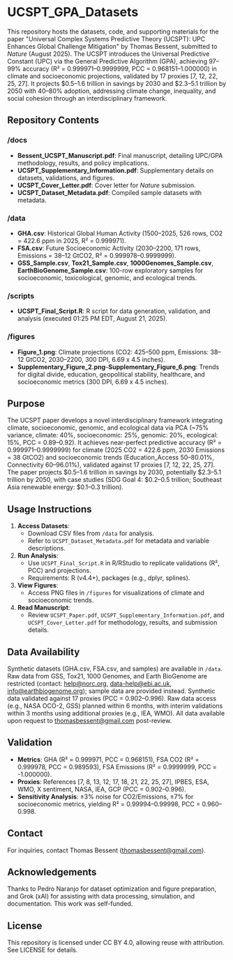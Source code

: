 # UCSPT_GPA_Datasets

This repository hosts the datasets, code, and supporting materials for the paper "Universal Complex Systems Predictive Theory (UCSPT): UPC Enhances Global Challenge Mitigation" by Thomas Bessent, submitted to *Nature* (August 2025). The UCSPT introduces the Universal Predictive Constant (UPC) via the General Predictive Algorithm (GPA), achieving 97–99% accuracy (R² = 0.999971–0.9999999, PCC = 0.968151–1.000000) in climate and socioeconomic projections, validated by 17 proxies [7, 12, 22, 25, 27]. It projects $0.5–1.6 trillion in savings by 2030 and $2.3–5.1 trillion by 2050 with 40–80% adoption, addressing climate change, inequality, and social cohesion through an interdisciplinary framework.

## Repository Contents

### /docs
- **Bessent_UCSPT_Manuscript.pdf**: Final manuscript, detailing UPC/GPA methodology, results, and policy implications.
- **UCSPT_Supplementary_Information.pdf**: Supplementary details on datasets, validations, and figures.
- **UCSPT_Cover_Letter.pdf**: Cover letter for *Nature* submission.
- **UCSPT_Dataset_Metadata.pdf**: Compiled sample datasets with metadata.

### /data
- **GHA.csv**: Historical Global Human Activity (1500–2025, 526 rows, CO2 = 422.6 ppm in 2025, R² = 0.999971).
- **FSA.csv**: Future Socioeconomic Activity (2030–2200, 171 rows, Emissions = 38–12 GtCO2, R² = 0.999978–0.9999999).
- **GSS_Sample.csv**, **Tox21_Sample.csv**, **1000Genomes_Sample.csv**, **EarthBioGenome_Sample.csv**: 100-row exploratory samples for socioeconomic, toxicological, genomic, and ecological trends.

### /scripts
- **UCSPT_Final_Script.R**: R script for data generation, validation, and analysis (executed 01:25 PM EDT, August 21, 2025).

### /figures
- **Figure_1.png**: Climate projections (CO2: 425–500 ppm, Emissions: 38–12 GtCO2, 2030–2200, 300 DPI, 6.69 x 4.5 inches).
- **Supplementary_Figure_2.png**–**Supplementary_Figure_6.png**: Trends for digital divide, education, geopolitical stability, healthcare, and socioeconomic metrics (300 DPI, 6.69 x 4.5 inches).

## Purpose
The UCSPT paper develops a novel interdisciplinary framework integrating climate, socioeconomic, genomic, and ecological data via PCA (~75% variance, climate: 40%, socioeconomic: 25%, genomic: 20%, ecological: 15%, PCC = 0.89–0.92). It achieves near-perfect predictive accuracy (R² = 0.999971–0.9999999) for climate (2025 CO2 = 422.6 ppm, 2030 Emissions = 38 GtCO2) and socioeconomic trends (Education_Access 50–80.01%, Connectivity 60–96.01%), validated against 17 proxies [7, 12, 22, 25, 27]. The paper projects $0.5–1.6 trillion in savings by 2030, potentially $2.3–5.1 trillion by 2050, with case studies (SDG Goal 4: $0.2–0.5 trillion; Southeast Asia renewable energy: $0.1–0.3 trillion).

## Usage Instructions
1. **Access Datasets**:
   - Download CSV files from `/data` for analysis.
   - Refer to `UCSPT_Dataset_Metadata.pdf` for metadata and variable descriptions.
2. **Run Analysis**:
   - Use `UCSPT_Final_Script.R` in R/RStudio to replicate validations (R², PCC) and projections.
   - Requirements: R (v4.4+), packages (e.g., dplyr, splines).
3. **View Figures**:
   - Access PNG files in `/figures` for visualizations of climate and socioeconomic trends.
4. **Read Manuscript**:
   - Review `UCSPT_Paper.pdf`, `UCSPT_Supplementary_Information.pdf`, and `UCSPT_Cover_Letter.pdf` for methodology, results, and submission details.

## Data Availability
Synthetic datasets (GHA.csv, FSA.csv, and samples) are available in `/data`. Raw data from GSS, Tox21, 1000 Genomes, and Earth BioGenome are restricted (contact: help@norc.org, data-help@ebi.ac.uk, info@earthbiogenome.org); sample data are provided instead. Synthetic data validated against 17 proxies (PCC = 0.902–0.996). Raw data access (e.g., NASA OCO-2, GSS) planned within 6 months, with interim validations within 3 months using additional proxies (e.g., IEA, WMO). All data available upon request to thomasbessent@gmail.com post-review.

## Validation
- **Metrics**: GHA (R² = 0.999971, PCC = 0.968151), FSA CO2 (R² = 0.999978, PCC = 0.989593), FSA Emissions (R² = 0.9999999, PCC = -1.000000).
- **Proxies**: References [7, 8, 13, 12, 17, 18, 21, 22, 25, 27], IPBES, ESA, WMO, X sentiment, NASA, IEA, GCP (PCC = 0.902–0.996).
- **Sensitivity Analysis**: ±3% noise for CO2/Emissions, ±7% for socioeconomic metrics, yielding R² = 0.99994–0.99998, PCC = 0.960–0.998.

## Contact
For inquiries, contact Thomas Bessent (thomasbessent@gmail.com).

## Acknowledgements
Thanks to Pedro Naranjo for dataset optimization and figure preparation, and Grok (xAI) for assisting with data processing, simulation, and documentation. This work was self-funded.

## License
This repository is licensed under CC BY 4.0, allowing reuse with attribution. See LICENSE for details.
